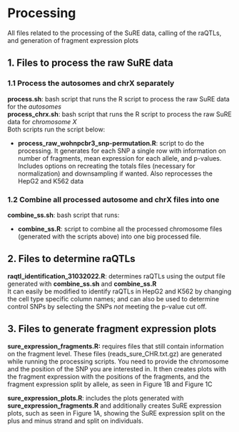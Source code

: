 # Processing
All files related to the processing of the SuRE data, calling of the raQTLs, and generation of fragment expression plots

## 1. Files to process the raw SuRE data
### 1.1 Process the autosomes and chrX separately
**process.sh**: bash script that runs the R script to process the raw SuRE data for the *autosomes*\
**process_chrx.sh**: bash script that runs the R script to process the raw SuRE data for *chromosome X*\
Both scripts run the script below:
- **process_raw_wohnpcbr3_snp-permutation.R**: script to do the processing. It generates for each SNP a single row with information on number of fragments, mean expression for each allele, and p-values. Includes options on recreating the totals files (necessary for normalization) and downsampling if wanted. Also reprocesses the HepG2 and K562 data

### 1.2 Combine all processed autosome and chrX files into one
**combine_ss.sh**: bash script that runs:
- **combine_ss.R**: script to combine all the processed chromosome files (generated with the scripts above) into one big processed file.

## 2. Files to determine raQTLs
**raqtl_identification_31032022.R**: determines raQTLs using the output file generated with **combine_ss.sh** and **combine_ss.R** \
It can easily be modified to identify raQTLs in HepG2 and K562 by changing the cell type specific column names; and can also be used to determine control SNPs by selecting the SNPs _not_ meeting the p-value cut off.

## 3. Files to generate fragment expression plots
**sure_expression_fragments.R:** requires files that still contain information on the fragment level. These files (reads_sure_CHR.txt.gz) are generated while running the processing scripts. You need to provide the chromosome and the position of the SNP you are interested in. It then creates plots with the fragment expression with the positions of the fragments, and the fragment expression split by allele, as seen in Figure 1B and Figure 1C

**sure_expression_plots.R**: includes the plots generated with **sure_expression_fragments.R** and additionally creates SuRE expression plots, such as seen in Figure 1A, showing the SuRE expression split on the plus and minus strand and split on individuals.
